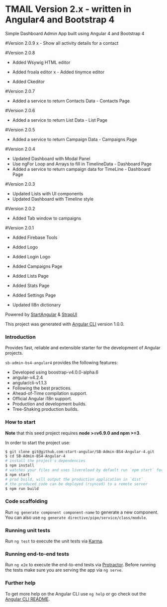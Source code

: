# TMAIL Version 2.x - written in Angular4 and Bootstrap 4
Simple Dashboard Admin App built using Angular 4 and Bootstrap 4

#Version 2.0.9
 x - Show all activity details for a contact

#Version 2.0.8
 - Added Wsywig HTML editor

  - Added froala editor
x - Added tinymce editor 
  - Added Ckeditor


#Version 2.0.7
 - Added a service to return Contacts Data - Contacts Page


#Version 2.0.6
 - Added a service to return List Data - List Page


#Version 2.0.5
 - Added a service to return Campaign Data - Campaigns Page
 
#Version 2.0.4
 - Updated Dashboard with Modal Panel
 - Use ngFor Loop and Arrays to fill in TimelineData - Dashboard Page
 - Added a service to return campaign data for TimeLine - Dashboard Page


#Version 2.0.3
 - Updated Lists with UI components
 - Updated Dashboard with  Timeline style

#Version 2.0.2
 - Added Tab window to campaigns



#Version 2.0.1
 - Added Firebase Tools
 - Added Logo
 - Added Login Logo
 - Added Campaigns Page
 - Added Lists Page
 - Added Stats Page
 - Added Settings Page


 - Updated II8n dictionary

Powered by [StartAngular](http://startangular.com/) & [StrapUI](http://strapui.com/)


This project was generated with [Angular CLI](https://github.com/angular/angular-cli) version 1.0.0.

### Introduction
Provides fast, reliable and extensible starter for the development of Angular projects.

`sb-admin-bs4-angular4` provides the following features:
- Developed using boostrap-v4.0.0-alpha.6
- angular-v4.2.4
- angular/cli-v1.1.3
- Following the best practices.
- Ahead-of-Time compilation support.
- Official Angular i18n support.
- Production and development builds.
- Tree-Shaking production builds.

### How to start
**Note** that this seed project requires  **node >=v6.9.0 and npm >=3**.

In order to start the project use:
```bash
$ git clone git@github.com:start-angular/SB-Admin-BS4-Angular-4.git
$ cd SB-Admin-BS4-Angular-4
# install the project's dependencies
$ npm install
# watches your files and uses livereload by default run `npm start` for a dev server. Navigate to `http://localhost:4200/`. The app will automatically reload if you change any of the source files.
$ npm start
# prod build, will output the production application in `dist`
# the produced code can be deployed (rsynced) to a remote server
$ npm run build
```

### Code scaffolding

Run `ng generate component component-name` to generate a new component. You can also use `ng generate directive/pipe/service/class/module`.

### Running unit tests

Run `ng test` to execute the unit tests via [Karma](https://karma-runner.github.io).

### Running end-to-end tests

Run `ng e2e` to execute the end-to-end tests via [Protractor](http://www.protractortest.org/).
Before running the tests make sure you are serving the app via `ng serve`.

### Further help

To get more help on the Angular CLI use `ng help` or go check out the [Angular CLI README](https://github.com/angular/angular-cli/blob/master/README.md).
